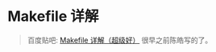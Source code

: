 # Makefile 详解
> 百度贴吧: [Makefile 详解（超级好）](https://tieba.baidu.com/p/591519800?red_tag=3241787878) 很早之前陈皓写的了。
